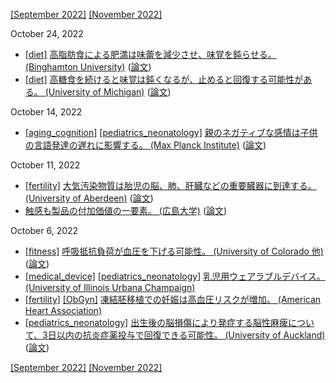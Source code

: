 [\[September 2022\]](2209.md) [\[November 2022\]](2211.md)

October 24, 2022
* [\[diet\]](diet.md) [高脂肪食による肥満は味蕾を減少させ、味覚を鈍らせる。 (Binghamton University)](https://www.binghamton.edu/news/story/1961/obesitytied-to-weakened-response-to-taste) ([論文](https://doi.org/10.3389/fnint.2019.00035))
* [\[diet\]](diet.md) [高糖食を続けると味覚は鈍くなるが、止めると回復する可能性がある。 (University of Michigan)](https://news.umich.edu/a-high-sugar-diet-decreases-sweetness-in-rats/) ([論文](https://dx.doi.org/10.1016/j.cub.2022.07.063))

October 14, 2022
* [\[aging_cognition\]](aging_cognition.md) [\[pediatrics_neonatology\]](pediatrics_neonatology.md) [親のネガティブな感情は子供の言語発達の遅れに影響する。 (Max Planck Institute)](https://www.mpg.de/19345204/how-the-mother-s-mood-influences-her-baby-s-ability-to-speak) ([論文](https://dx.doi.org/10.1001/jamanetworkopen.2022.32672))

October 11, 2022
* [\[fertility\]](fertility.md) [大気汚染物質は胎児の脳、肺、肝臓などの重要臓器に到達する。 (University of Aberdeen)](https://www.abdn.ac.uk/news/16424/) ([論文](https://dx.doi.org/10.1016/S2542-5196(22)00200-5))
* [触感も製品の付加価値の一要素。 (広島大学)](https://www.hiroshima-u.ac.jp/news/73403) ([論文](https://ieeexplore.ieee.org/document/9853507))

October 6, 2022
* [\[fitness\]](fitness.md) [呼吸抵抗負荷が血圧を下げる可能性。 (University of Colorado 他)](https://www.colorado.edu/today/2021/06/29/5-minute-breathing-workout-lowers-blood-pressure-much-exercise-drugs) ([論文](https://dx.doi.org/10.1152/japplphysiol.00425.2022))
* [\[medical_device\]](medical_device.md) [\[pediatrics_neonatology\]](pediatrics_neonatology.md) [乳児用ウェアラブルデバイス。 (University of Illinois Urbana Champaign)](https://littlebeats.hdfs.illinois.edu/about-littlebeats/)
* [\[fertility\]](fertility.md) [\[ObGyn\]](ObGyn.md) [凍結胚移植での妊娠は高血圧リスクが増加。 (American Heart Association)](https://www.ahajournals.org/doi/10.1161/HYPERTENSIONAHA.122.19689)
* [\[pediatrics_neonatology\]](pediatrics_neonatology.md) [出生後の脳損傷により発症する脳性麻痺について、3日以内の抗炎症薬投与で回復できる可能性。 (University of Auckland)](https://www.auckland.ac.nz/en/news/2022/09/23/study-offers-hope-for-preventing-cerebral-palsy.html) ([論文](https://dx.doi.org/10.1093/brain/awac331))

[\[September 2022\]](2209.md) [\[November 2022\]](2211.md)
